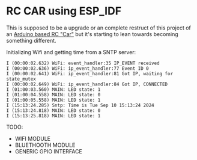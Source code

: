 # RC CAR using ESP_IDF

This is supposed to be a upgrade or an complete restruct of this project of an [Arduino based RC "Car"](https://github.com/VAlexandersson/FreeRTOS_RC_CAR) but it's starting to lean towards becoming something different. 


Initializing Wifi and getting time from a SNTP server:
```
I (00:00:02.632) WiFi: event_handler:35 IP_EVENT received
I (00:00:02.636) WiFi: ip_event_handler:77 Event ID 0
I (00:00:02.641) WiFi: ip_event_handler:81 Got IP, waiting for state_mutex
I (00:00:02.649) WiFi: ip_event_handler:84 Got IP, CONNECTED
I (01:00:03.560) MAIN: LED state: 1
I (01:00:04.558) MAIN: LED state: 0
I (01:00:05.558) MAIN: LED state: 1
I (15:13:24.285) Sntp: Time is Tue Sep 10 15:13:24 2024
I (15:13:24.818) MAIN: LED state: 0
I (15:13:25.818) MAIN: LED state: 1
````



TODO:
- WIFI MODULE 
- BLUETHOOTH MODULE 
- GENERIC GPIO INTERFACE
